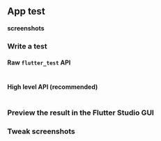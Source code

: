 

## App test

**screenshots**

### Write a test

#### Raw `flutter_test` API

```dart

```

#### High level API (recommended)

```dart

```

### Preview the result in the Flutter Studio GUI


### Tweak screenshots

```dart

```



